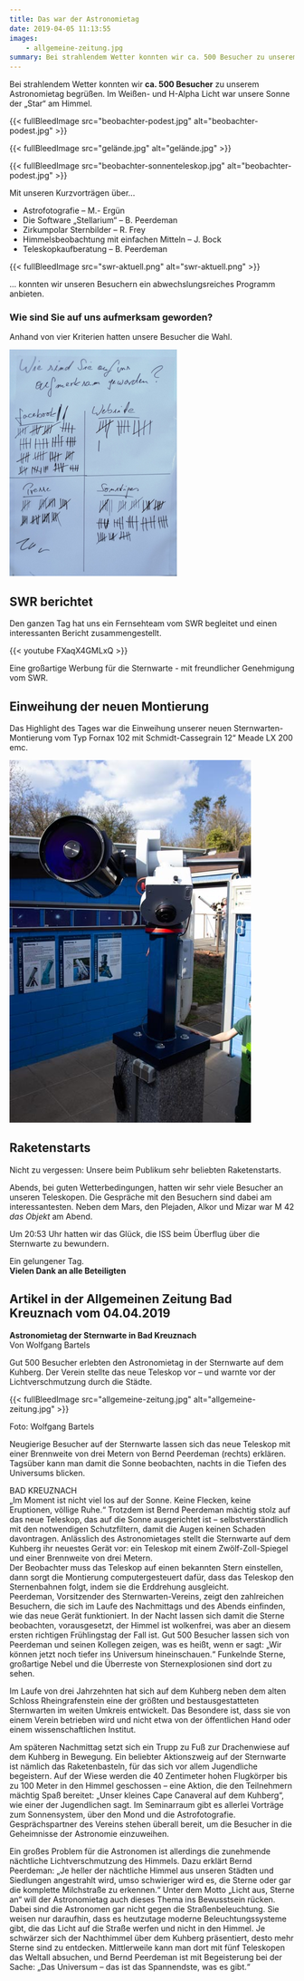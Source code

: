 ```yaml
---
title: Das war der Astronomietag
date: 2019-04-05 11:13:55
images:
    - allgemeine-zeitung.jpg
summary: Bei strahlendem Wetter konnten wir ca. 500 Besucher zu unserem Astronomietag begrüßen. Im Weißen- und H-Alpha Licht war unsere Sonne der „Star“ am Himmel ...
---
```

Bei strahlendem Wetter konnten wir **ca. 500 Besucher** zu unserem Astronomietag begrüßen. Im Weißen- und H-Alpha Licht war unsere Sonne der „Star“ am Himmel.

{{< fullBleedImage src="beobachter-podest.jpg" alt="beobachter-podest.jpg" >}}

{{< fullBleedImage src="gelände.jpg" alt="gelände.jpg" >}}

{{< fullBleedImage src="beobachter-sonnenteleskop.jpg" alt="beobachter-podest.jpg" >}}

Mit unseren Kurzvorträgen über...

- Astrofotografie – M.- Ergün  
- Die Software „Stellarium“ – B. Peerdeman  
- Zirkumpolar Sternbilder – R. Frey  
- Himmelsbeobachtung mit einfachen Mitteln – J. Bock  
- Teleskopkaufberatung – B. Peerdeman

{{< fullBleedImage src="swr-aktuell.png" alt="swr-aktuell.png" >}}

... konnten wir unseren Besuchern ein abwechslungsreiches Programm anbieten.

### Wie sind Sie auf uns aufmerksam geworden?  
Anhand von vier Kriterien hatten unsere Besucher die Wahl.

![auf-uns-aufmerksam-geworden.jpg](auf-uns-aufmerksam-geworden.jpg)

## SWR berichtet
Den ganzen Tag hat uns ein Fernsehteam vom SWR begleitet und einen interessanten Bericht zusammengestellt.

{{< youtube FXaqX4GMLxQ >}}

Eine großartige Werbung für die Sternwarte - mit freundlicher Genehmigung vom SWR.

## Einweihung der neuen Montierung 
Das Highlight des Tages war die Einweihung unserer neuen Sternwarten-Montierung vom Typ Fornax 102 mit Schmidt-Cassegrain 12“ Meade LX 200 emc.

![hauptsternwarte.jpg](hauptsternwarte.jpg)

## Raketenstarts
Nicht zu vergessen: Unsere beim Publikum sehr beliebten Raketenstarts.

Abends, bei guten Wetterbedingungen, hatten wir sehr viele Besucher an unseren Teleskopen. Die Gespräche mit den Besuchern sind dabei am interessantesten. Neben dem Mars, den Plejaden, Alkor und Mizar war M 42 _das Objekt_ am Abend.

Um 20:53 Uhr hatten wir das Glück, die ISS beim Überflug über die Sternwarte zu bewundern.

Ein gelungener Tag.  
**Vielen Dank an alle Beteiligten**

## Artikel in der Allgemeinen Zeitung Bad Kreuznach vom 04.04.2019

**Astronomietag der Sternwarte in Bad Kreuznach**  
Von Wolfgang Bartels

Gut 500 Besucher erlebten den Astronomietag in der Sternwarte auf dem Kuhberg. Der Verein stellte das neue Teleskop vor – und warnte vor der Lichtverschmutzung durch die Städte.

{{< fullBleedImage src="allgemeine-zeitung.jpg" alt="allgemeine-zeitung.jpg" >}}

Foto: Wolfgang Bartels

Neugierige Besucher auf der Sternwarte lassen sich das neue Teleskop mit einer Brennweite von drei Metern von Bernd Peerdeman (rechts) erklären.  
Tagsüber kann man damit die Sonne beobachten, nachts in die Tiefen des Universums blicken.

BAD KREUZNACH  
„Im Moment ist nicht viel los auf der Sonne. Keine Flecken, keine Eruptionen, völlige Ruhe.“ Trotzdem ist Bernd Peerdeman mächtig stolz auf das neue Teleskop, das auf die Sonne ausgerichtet ist – selbstverständlich mit den notwendigen Schutzfiltern, damit die Augen keinen Schaden davontragen. Anlässlich des Astronomietages stellt die Sternwarte auf dem Kuhberg ihr neuestes Gerät vor: ein Teleskop mit einem Zwölf-Zoll-Spiegel und einer Brennweite von drei Metern.  
Der Beobachter muss das Teleskop auf einen bekannten Stern einstellen, dann sorgt die Montierung computergesteuert dafür, dass das Teleskop den Sternenbahnen folgt, indem sie die Erddrehung ausgleicht.  
Peerdeman, Vorsitzender des Sternwarten-Vereins, zeigt den zahlreichen Besuchern, die sich im Laufe des Nachmittags und des Abends einfinden, wie das neue Gerät funktioniert. In der Nacht lassen sich damit die Sterne beobachten, vorausgesetzt, der Himmel ist wolkenfrei, was aber an diesem ersten richtigen Frühlingstag der Fall ist. Gut 500 Besucher lassen sich von Peerdeman und seinen Kollegen zeigen, was es heißt, wenn er sagt: „Wir können jetzt noch tiefer ins Universum hineinschauen.“ Funkelnde Sterne, großartige Nebel und die Überreste von Sternexplosionen sind dort zu sehen.

Im Laufe von drei Jahrzehnten hat sich auf dem Kuhberg neben dem alten Schloss Rheingrafenstein eine der größten und bestausgestatteten Sternwarten im weiten Umkreis entwickelt. Das Besondere ist, dass sie von einem Verein betrieben wird und nicht etwa von der öffentlichen Hand oder einem wissenschaftlichen Institut.

Am späteren Nachmittag setzt sich ein Trupp zu Fuß zur Drachenwiese auf dem Kuhberg in Bewegung. Ein beliebter Aktionszweig auf der Sternwarte ist nämlich das Raketenbasteln, für das sich vor allem Jugendliche begeistern. Auf der Wiese werden die 40 Zentimeter hohen Flugkörper bis zu 100 Meter in den Himmel geschossen – eine Aktion, die den Teilnehmern mächtig Spaß bereitet: „Unser kleines Cape Canaveral auf dem Kuhberg“, wie einer der Jugendlichen sagt. Im Seminarraum gibt es allerlei Vorträge zum Sonnensystem, über den Mond und die Astrofotografie. Gesprächspartner des Vereins stehen überall bereit, um die Besucher in die Geheimnisse der Astronomie einzuweihen.

Ein großes Problem für die Astronomen ist allerdings die zunehmende nächtliche Lichtverschmutzung des Himmels. Dazu erklärt Bernd Peerdeman: „Je heller der nächtliche Himmel aus unseren Städten und Siedlungen angestrahlt wird, umso schwieriger wird es, die Sterne oder gar die komplette Milchstraße zu erkennen.“ Unter dem Motto „Licht aus, Sterne an“ will der Astronomietag auch dieses Thema ins Bewusstsein rücken. Dabei sind die Astronomen gar nicht gegen die Straßenbeleuchtung. Sie weisen nur daraufhin, dass es heutzutage moderne Beleuchtungssysteme gibt, die das Licht auf die Straße werfen und nicht in den Himmel. Je schwärzer sich der Nachthimmel über dem Kuhberg präsentiert, desto mehr Sterne sind zu entdecken. Mittlerweile kann man dort mit fünf Teleskopen das Weltall absuchen, und Bernd Peerdeman ist mit Begeisterung bei der Sache: „Das Universum – das ist das Spannendste, was es gibt.“